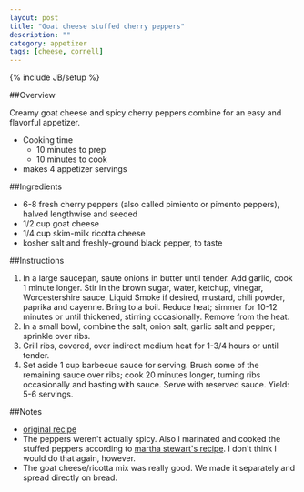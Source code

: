 ```yaml
---
layout: post
title: "Goat cheese stuffed cherry peppers"
description: ""
category: appetizer
tags: [cheese, cornell]
---
```

{% include JB/setup %}

##Overview

Creamy goat cheese and spicy cherry peppers combine for an easy and flavorful appetizer.

* Cooking time
    * 10 minutes to prep
    * 10 minutes to cook
* makes 4 appetizer servings

##Ingredients

* 6-8 fresh cherry peppers (also called pimiento or pimento peppers), halved lengthwise and seeded
* 1/2 cup goat cheese
* 1/4 cup skim-milk ricotta cheese
* kosher salt and freshly-ground black pepper, to taste

##Instructions

1. In a large saucepan, saute onions in butter until tender. Add garlic, cook 1 minute longer. Stir in the brown sugar, water, ketchup, vinegar, Worcestershire sauce, Liquid Smoke if desired, mustard, chili powder, paprika and cayenne. Bring to a boil. Reduce heat; simmer for 10-12 minutes or until thickened, stirring occasionally. Remove from the heat.
2. In a small bowl, combine the salt, onion salt, garlic salt and pepper; sprinkle over ribs.
3. Grill ribs, covered, over indirect medium heat for 1-3/4 hours or until tender.
4. Set aside 1 cup barbecue sauce for serving. Brush some of the remaining sauce over ribs; cook 20 minutes longer, turning ribs occasionally and basting with sauce. Serve with reserved sauce. Yield: 5-6 servings. 

##Notes

* [original recipe](http://www.forkknifeswoon.com/food-drink/appetizers-nibbles/2013/05/goat-cheese-stuffed-cherry-peppers/)
* The peppers weren't actually spicy.  Also I marinated and cooked the stuffed peppers according to [martha stewart's recipe](http://www.marthastewart.com/317762/stuffed-marinated-hot-red-cherry-peppers).  I don't think I would do that again, however.
* The goat cheese/ricotta mix was really good.  We made it separately and spread directly on bread.


